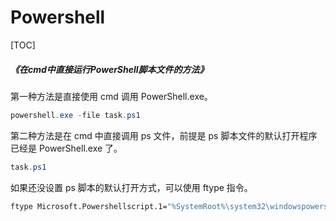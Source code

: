 # Powershell

[TOC]

##### <Link type="h5" to="https://mgear-file.oss-cn-shanghai.aliyuncs.com/%E5%9C%A8cmd%E4%B8%AD%E7%9B%B4%E6%8E%A5%E8%BF%90%E8%A1%8CPowerShell%E8%84%9A%E6%9C%AC%E6%96%87%E4%BB%B6%E7%9A%84%E6%96%B9%E6%B3%95_PowerShell_%E8%84%9A%E6%9C%AC%E4%B9%8B%E5%AE%B6.html" source="http://www.zzvips.com/article/80048.html" >《在cmd中直接运行PowerShell脚本文件的方法》</Link>

第一种方法是直接使用 cmd 调用 PowerShell.exe。

```powershell
powershell.exe -file task.ps1
```

第二种方法是在 cmd 中直接调用 ps 文件，前提是 ps 脚本文件的默认打开程序已经是 PowerShell.exe 了。

```powershell
task.ps1
```

如果还没设置 ps 脚本的默认打开方式，可以使用 ftype 指令。

```bash
ftype Microsoft.Powershellscript.1="%SystemRoot%\system32\windowspowershell\v1.0\powershell.exe" "%1"
```